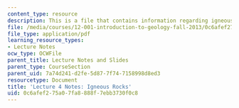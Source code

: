 ```yaml
---
content_type: resource
description: This is a file that contains information regarding igneous rocks.
file: /media/courses/12-001-introduction-to-geology-fall-2013/0c6afef275a07fa8888f7ebb3730f0c8_MIT12_001F13_Lec4Notes.pdf
file_type: application/pdf
learning_resource_types:
- Lecture Notes
ocw_type: OCWFile
parent_title: Lecture Notes and Slides
parent_type: CourseSection
parent_uid: 7a74d241-d2fe-5d87-7f74-7158998d8ed3
resourcetype: Document
title: 'Lecture 4 Notes: Igneous Rocks'
uid: 0c6afef2-75a0-7fa8-888f-7ebb3730f0c8
---
```

